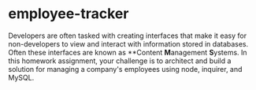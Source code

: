 # employee-tracker
Developers are often tasked with creating interfaces that make it easy for non-developers to view and interact with information stored in databases. Often these interfaces are known as **Content **M**anagement **S**ystems. In this homework assignment, your challenge is to architect and build a solution for managing a company's employees using node, inquirer, and MySQL.
